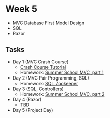 # Week 5

- MVC Database First Model Design
- SQL
- Razor

## Tasks

- Day 1 (MVC Crash Course)
  - [Crash Course Tutorial](https://www.youtube.com/watch?v=BeZdeWmW-4Q)
  - Homework: [Summer School MVC, part 1](assignments/01-summer-school-mvc-pt1)
- Day 2 (MVC Pair Programming, SQL)
  - Homework: [SQL Zookeeper](assignments/02-sql-zookeeper)
- Day 3 (SQL, Controllers)
  - Homework: [Summer School MVC, part 2](assignments/03-summer-school-mvc-pt2)
- Day 4 (Razor)
  - TBD
- Day 5 (Project Day)
